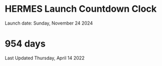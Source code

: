 # HERMES Launch Countdown Clock

Launch date: Sunday, November 24 2024
# 954 days

Last Updated Thursday, April 14 2022